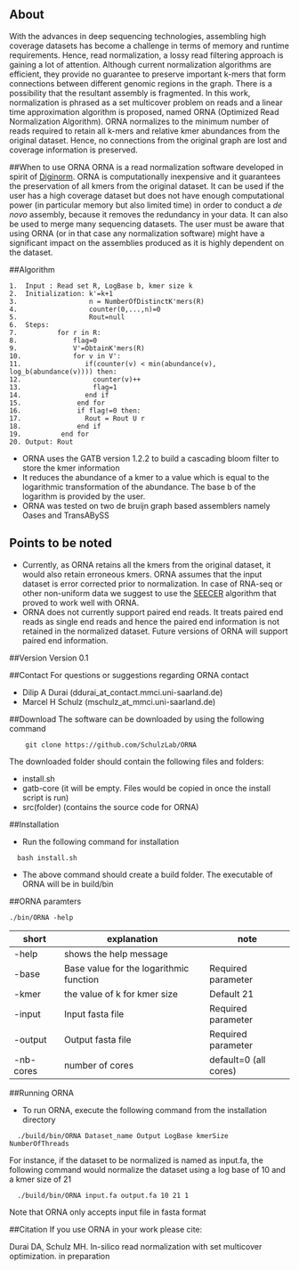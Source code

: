 ## About
With the advances in deep sequencing technologies, assembling high coverage datasets has become a challenge in terms of memory and runtime requirements. Hence, read normalization, a lossy read filtering approach is gaining a lot of attention. Although current normalization algorithms are efficient, they provide no guarantee to preserve important k-mers that form connections between different genomic regions in the graph. There is a possibility that the resultant assembly is fragmented. In this work, normalization is phrased as a set multicover problem on reads and a linear time approximation algorithm is proposed, named ORNA (Optimized Read Normalization Algorithm). ORNA normalizes to the minimum number of reads required to retain all k-mers and relative kmer abundances from the original dataset. Hence, no connections from the original graph are lost and coverage information is preserved. 

##When to use ORNA
ORNA is a read normalization software developed in spirit of [Diginorm](https://github.com/dib-lab/2012-paper-diginorm). ORNA is computationally inexpensive and it guarantees the preservation of all kmers from the original dataset. It can be used if the user has a high coverage dataset but does not have enough computational power (in particular memory but also limited time) in order to conduct a *de novo* assembly, because it removes the redundancy in your data. It can also be used to merge many sequencing datasets. The user must be aware that using ORNA (or in that case any normalization software) might have a significant impact on the assemblies produced as it is highly dependent on the dataset.

##Algorithm
```
1.  Input : Read set R, LogBase b, kmer size k
2.  Initialization: k'=k+1
3.                  n = NumberOfDistinctK'mers(R)
4.                  counter(0,...,n)=0
5.                  Rout=null
6.  Steps:
7.          for r in R:
8.              flag=0
9.              V'=ObtainK'mers(R)
10.             for v in V':
11.                if(counter(v) < min(abundance(v), log_b(abundance(v)))) then:
12.                  counter(v)++
13.                  flag=1
14.                end if
15.              end for
16.              if flag!=0 then:
17.                Rout = Rout U r
18.              end if
19.          end for
20. Output: Rout
```

*	ORNA uses the GATB version 1.2.2 to build a cascading bloom filter to store the kmer information
*	It reduces the abundance of a kmer to a value which is equal to the logarithmic transformation of the abundance. The base b of the logarithm is provided by the user.
*	ORNA was tested on two de bruijn graph based assemblers namely Oases and TransABySS		

## Points to be noted
*	Currently, as ORNA retains all the kmers from the original dataset, it would also retain erroneous kmers. ORNA assumes that the input dataset is error corrected prior to normalization. In case of RNA-seq or other non-uniform data we suggest to use the [SEECER](http://sb.cs.cmu.edu/seecer/) algorithm that proved to work well with ORNA.
*	ORNA does not currently support paired end reads. It treats paired end reads as single end reads and hence the paired end information is not retained in the normalized dataset. Future versions of ORNA will support paired end information. 

##Version
Version 0.1

##Contact
For questions or suggestions regarding ORNA contact

* Dilip A Durai (ddurai_at_contact.mmci.uni-saarland.de)
* Marcel H Schulz (mschulz_at_mmci.uni-saarland.de)

##Download
The software can be downloaded by using the following command
```
	git clone https://github.com/SchulzLab/ORNA
```

The downloaded folder should contain the following files and folders:
* install.sh
* gatb-core (it will be empty. Files would be copied in once the install script is run)
* src(folder) (contains the source code for ORNA)

##Installation 
* Run the following command for installation 
```
  bash install.sh
```
* The above command should create a build folder. The executable of ORNA will be in build/bin 

##ORNA paramters

`./bin/ORNA -help`

short | explanation | note
-----------|------------|--------
-help | shows the help message |
-base | Base value for the logarithmic function| Required parameter
-kmer | the value of k for kmer size | Default 21
-input | Input fasta file | Required parameter
-output | Output fasta file| Required parameter 
-nb-cores | number of cores | default=0 (all cores)


##Running ORNA
* To run ORNA, execute the following command from the installation directory
```
  ./build/bin/ORNA Dataset_name Output LogBase kmerSize NumberOfThreads
```
For instance, if the dataset to be normalized is named as input.fa, the following command would normalize the dataset using a log base of 10 and a kmer size of 21
```
  ./build/bin/ORNA input.fa output.fa 10 21 1
```

Note that ORNA only accepts input file in fasta format

##Citation
If you use ORNA in your work please cite:

Durai DA, Schulz MH. In-silico read normalization with set multicover optimization. in preparation
